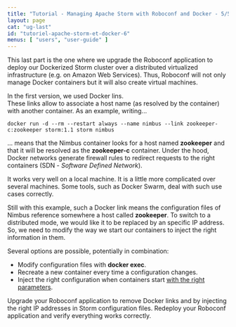 ```yaml
---
title: "Tutorial - Managing Apache Storm with Roboconf and Docker - 5/5"
layout: page
cat: "ug-last"
id: "tutoriel-apache-storm-et-docker-6"
menus: [ "users", "user-guide" ]
---
```


This last part is the one where we upgrade the Roboconf application to deploy
our Dockerized Storm cluster over a distributed virtualized infrastructure (e.g.
on Amazon Web Services). Thus, Roboconf will not only manage Docker containers but it will also
create virtual machines.

In the first version, we used Docker lins.  
These links allow to associate a host name (as resolved by the container) with another container.
As an example, writing...

```
docker run -d --rm --restart always --name nimbus --link zookeeper-c:zookeeper storm:1.1 storm nimbus
```

... means that the Nimbus container looks for a host named **zookeeper** and that it will be resolved
as the **zookeeper-c** container. Under the hood, Docker networks generate firewall rules to redirect
requests to the right containers (SDN - *Software Defined Network*).

It works very well on a local machine. It is a little more complicated over several machines.
Some tools, such as Docker Swarm, deal with such use cases correctly.

Still with this example, such a Docker link means the configuration files of Nimbus
reference somewhere a host called **zookeeper**. To switch to a distributed mode, we would
like it to be replaced by an specific IP address. So, we need to modify the way we start our containers
to inject the right information in them.

Several options are possible, potentially in combination:

- Modify configuration files with **docker exec**.
- Recreate a new container every time a configuration changes.
- Inject the right configuration when containers start [with the right parameters](https://hub.docker.com/_/storm/).

Upgrade your Roboconf application to remove Docker links and by injecting the right IP addresses in Storm
configuration files. Redeploy your Roboconf application and verify everything works correctly.
